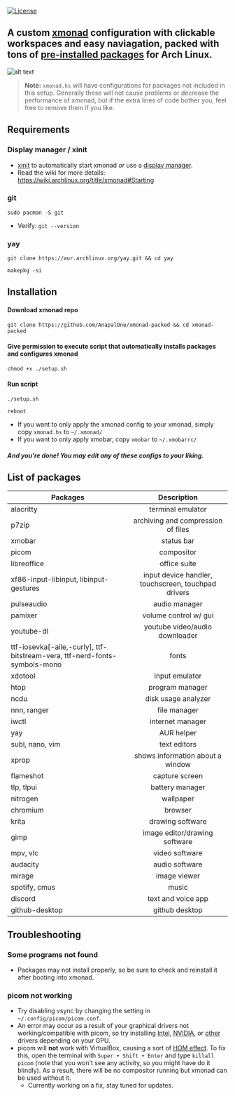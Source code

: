 [![License](https://img.shields.io/badge/License-Apache_2.0-blue.svg)](https://opensource.org/licenses/Apache-2.0)

## A custom [xmonad](https://xmonad.org) configuration with clickable workspaces and easy naviagation, packed with tons of [pre-installed packages](https://github.com/AnapalOne/xmonad-packed#list-of-packages) for Arch Linux.

![alt text](https://github.com/AnapalOne/xmonad-packed/blob/main/50s5zbz9gqu81.png "xmonad")
> **Note:** `xmonad.hs` will have configurations for packages not included in this setup. Generally these will not cause problems or decrease the performance of xmonad, but if the extra lines of code bother you, feel free to remove them if you like.

## Requirements
### Display manager / xinit
- [xinit](https://wiki.archlinux.org/title/Xinit) to automatically start xmonad *or* use a [display manager](https://wiki.archlinux.org/title/Display_manager).
- Read the wiki for more details: https://wiki.archlinux.org/title/xmonad#Starting

### git
``` 
sudo pacman -S git
```
  - Verify: `git --version`

### yay
```
git clone https://aur.archlinux.org/yay.git && cd yay
```
```
makepkg -si
``` 

## Installation
#### Download xmonad repo
``` 
git clone https://github.com/AnapalOne/xmonad-packed && cd xmonad-packed
``` 
#### Give permission to execute script that automatically installs packages and configures xmonad
```
chmod +x ./setup.sh
```
#### Run script
```
./setup.sh
```
```
reboot
```

- If you want to only apply the xmonad config to your xmonad, simply copy `xmonad.hs` to `~/.xmonad/`
- If you want to only apply xmobar, copy `xmobar` to `~/.xmobarrc/`
 ##### And you're done! You may edit any of these configs to your liking.

## List of packages
| Packages                                           | Description |
| ---------------------------------------------------|:-------------:|
| alacritty                                          | terminal emulator |
| p7zip                                              | archiving and compression of files |
| xmobar                                             | status bar |
| picom                                              | compositor |
| libreoffice                                        | office suite |
| xf86-input-libinput, libinput-gestures             | input device handler, touchscreen, touchpad drivers |
| pulseaudio                                         | audio manager |
| pamixer                                            | volume control w/ gui |
| youtube-dl                                         | youtube video/audio downloader |
| ttf-iosevka[-aile,-curly], ttf-bitstream-vera, ttf-nerd-fonts-symbols-mono | fonts |
| xdotool                                            | input emulator |
| htop                                               | program manager |
| ncdu                                               | disk usage analyzer |
| nnn, ranger                                        | file manager |
| iwctl                                              | internet manager |
| yay                                                | AUR helper |
| subl, nano, vim                                    | text editors |
| xprop                                              | shows information about a window |
| flameshot                                          | capture screen |
| tlp, tlpui                                         | battery manager |
| nitrogen                                           | wallpaper |
| chromium                                           | browser |
| krita                                              | drawing software |
| gimp                                               | image editor/drawing software |
| mpv, vlc                                           | video software |
| audacity                                           | audio software |
| mirage                                             | image viewer |
| spotify, cmus                                      | music |
| discord                                            | text and voice app |
| github-desktop                                     | github desktop |

## Troubleshooting

### Some programs not found
- Packages may not install properly, so be sure to check and reinstall it after booting into xmonad.

### picom not working
- Try disabling vsync by changing the setting in `~/.config/picom/picom.conf`.
- An error may occur as a result of your graphical drivers not working/compatible with picom, so try installing [Intel](https://wiki.archlinux.org/title/intel_graphics), [NVIDIA](https://wiki.archlinux.org/title/NVIDIA), or [other](https://wiki.archlinux.org/title/Hybrid_graphics) drivers depending on your GPU. 
- picom will **not** work with VirtualBox, causing a sort of [HOM effect](https://doomwiki.org/wiki/Hall_of_mirrors_effect). To fix this, open the terminal with `Super + Shift + Enter` and type `killall picom` (note that you won't see any activity, so you might have do it blindly). As a result, there will be no compositor running but xmonad can be used without it.
   - Currently working on a fix, stay tuned for updates.
